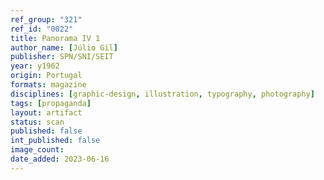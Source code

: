 ```yaml
---
ref_group: "321"
ref_id: "0022"
title: Panorama IV 1
author_name: [Júlio Gil]
publisher: SPN/SNI/SEIT
year: y1962
origin: Portugal
formats: magazine
disciplines: [graphic-design, illustration, typography, photography]
tags: [propaganda]
layout: artifact
status: scan
published: false
int_published: false
image_count:
date_added: 2023-06-16
---
```

